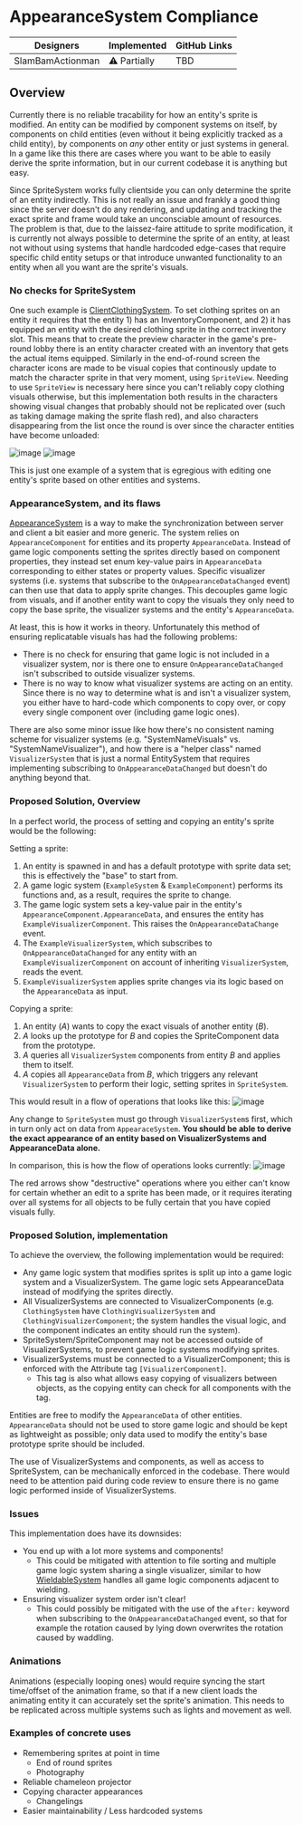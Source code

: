 # AppearanceSystem Compliance

| Designers | Implemented | GitHub Links |
|---|---|---|
| SlamBamActionman | :warning: Partially | TBD |

## Overview

Currently there is no reliable tracability for how an entity's sprite is modified. An entity can be modified by component systems on itself, by components on child entities (even without it being explicitly tracked as a child entity), by components on *any* other entity or just systems in general. In a game like this there are cases where you want to be able to easily derive the sprite information, but in our current codebase it is anything but easy.

Since SpriteSystem works fully clientside you can only determine the sprite of an entity indirectly. This is not really an issue and frankly a good thing since the server doesn't do any rendering, and updating and tracking the exact sprite and frame would take an unconsciable amount of resources. The problem is that, due to the laissez-faire attitude to sprite modification, it is currently not always possible to determine the sprite of an entity, at least not without using systems that handle hardcoded edge-cases that require specific child entity setups or that introduce unwanted functionality to an entity when all you want are the sprite's visuals.

### No checks for SpriteSystem

One such example is [ClientClothingSystem](https://github.com/space-wizards/space-station-14/blob/10877ebbf975ac2c75a13f3b6ef146166acce049/Content.Client/Clothing/ClientClothingSystem.cs). To set clothing sprites on an entity it requires that the entity 1) has an InventoryComponent, and 2) it has equipped an entity with the desired clothing sprite in the correct inventory slot. This means that to create the preview character in the game's pre-round lobby there is an entity character created with an inventory that gets the actual items equipped. Similarly in the end-of-round screen the character icons are made to be visual copies that continously update to match the character sprite in that very moment, using `SpriteView`. Needing to use `SpriteView` is necessary here since you can't reliably copy clothing visuals otherwise, but this implementation both results in the characters showing visual changes that probably should not be replicated over (such as taking damage making the sprite flash red), and also characters disappearing from the list once the round is over since the character entities have become unloaded:

![image](https://github.com/user-attachments/assets/6c03a77f-af0c-4fe0-815b-39a0a873b878) ![image](https://github.com/user-attachments/assets/8670a04a-5b2d-4bc7-8fe6-12489f4fd2b0)

This is just one example of a system that is egregious with editing one entity's sprite based on other entities and systems. 

### AppearanceSystem, and its flaws

[AppearanceSystem](https://github.com/space-wizards/RobustToolbox/blob/b0d17e95276fba31027bb8d45345c5cdf9e16c3c/Robust.Client/GameObjects/EntitySystems/AppearanceSystem.cs) is a way to make the synchronization between server and client a bit easier and more generic. The system relies on `AppearanceComponent` for entities and its property `AppearanceData`. Instead of game logic components setting the sprites directly based on component properties, they instead set enum key-value pairs in `AppearanceData` corresponding to either states or property values. Specific visualizer systems (i.e. systems that subscribe to the `OnAppearanceDataChanged` event) can then use that data to apply sprite changes. This decouples game logic from visuals, and if another entity want to copy the visuals they only need to copy the base sprite, the visualizer systems and the entity's `AppearanceData`.  

At least, this is how it works in theory. Unfortunately this method of ensuring replicatable visuals has had the following problems:
- There is no check for ensuring that game logic is not included in a visualizer system, nor is there one to ensure `OnAppearanceDataChanged` isn't subscribed to outside visualizer systems.
- There is no way to know what visualizer systems are acting on an entity. Since there is no way to determine what is and isn't a visualizer system, you either have to hard-code which components to copy over, or copy every single component over (including game logic ones).

There are also some minor issue like how there's no consistent naming scheme for visualizer systems (e.g. "SystemNameVisuals" vs. "SystemNameVisualizer"), and how there is a "helper class" named `VisualizerSystem` that is just a normal EntitySystem that requires implementing subscribing to `OnAppearanceDataChanged` but doesn't do anything beyond that.

### Proposed Solution, Overview

In a perfect world, the process of setting and copying an entity's sprite would be the following:

Setting a sprite: 
1) An entity is spawned in and has a default prototype with sprite data set; this is effectively the "base" to start from.
2) A game logic system (`ExampleSystem` & `ExampleComponent`) performs its functions and, as a result, requires the sprite to change.
3) The game logic system sets a key-value pair in the entity's `AppearanceComponent.AppearanceData`, and ensures the entity has `ExampleVisualizerComponent`. This raises the `OnAppearanceDataChange` event.
4) The `ExampleVisualizerSystem`, which subscribes to `OnAppearanceDataChanged` for any entity with an `ExampleVisualizerComponent` on account of inheriting `VisualizerSystem`, reads the event.
5) `ExampleVisualizerSystem` applies sprite changes via its logic based on the `AppearanceData` as input.

Copying a sprite:
1) An entity (_A_) wants to copy the exact visuals of another entity (_B_).
2) _A_ looks up the prototype for _B_ and copies the SpriteComponent data from the prototype.
3) _A_ queries all `VisualizerSystem` components from entity _B_ and applies them to itself.
4) _A_ copies all `AppearanceData` from _B_, which triggers any relevant `VisualizerSystem` to perform their logic, setting sprites in `SpriteSystem`.

This would result in a flow of operations that looks like this:
![image](https://github.com/user-attachments/assets/3ffcd550-d56a-4cbf-a9b6-ec3b43b7fc21)

Any change to `SpriteSystem` must go through `VisualizerSystem`s first, which in turn only act on data from `AppearaceSystem`. 
__You should be able to derive the exact appearance of an entity based on VisualizerSystems and AppearanceData alone.__

In comparison, this is how the flow of operations looks currently:
![image](https://github.com/user-attachments/assets/ebd0aaa8-ba73-4fdd-9585-45b5fc9ff594)

The red arrows show "destructive" operations where you either can't know for certain whether an edit to a sprite has been made, or it requires iterating over all systems for all objects to be fully certain that you have copied visuals fully.

### Proposed Solution, implementation

To achieve the overview, the following implementation would be required:

- Any game logic system that modifies sprites is split up into a game logic system and a VisualizerSystem. The game logic sets AppearanceData instead of modifying the sprites directly.
- All VisualizerSystems are connected to VisualizerComponents (e.g. `ClothingSystem` have `ClothingVisualizerSystem` and `ClothingVisualizerComponent`; the system handles the visual logic, and the component indicates an entity should run the system).
- SpriteSystem/SpriteComponent may not be accessed outside of VisualizerSystems, to prevent game logic systems modifying sprites.
- VisualizerSystems must be connected to a VisualizerComponent; this is enforced with the Attribute tag `[VisualizerComponent]`.
  - This tag is also what allows easy copying of visualizers between objects, as the copying entity can check for all components with the tag.
 
Entities are free to modify the `AppearanceData` of other entities. `AppearanceData` should not be used to store game logic and should be kept as lightweight as possible; only data used to modify the entity's base prototype sprite should be included.

The use of VisualizerSystems and components, as well as access to SpriteSystem, can be mechanically enforced in the codebase. There would need to be attention paid during code review to ensure there is no game logic performed inside of VisualizerSystems.
 
### Issues

This implementation does have its downsides:
- You end up with a lot more systems and components!
  - This could be mitigated with attention to file sorting and multiple game logic system sharing a single visualizer, similar to how [WieldableSystem](https://github.com/space-wizards/space-station-14/blob/10877ebbf975ac2c75a13f3b6ef146166acce049/Content.Shared/Wieldable/WieldableSystem.cs) handles all game logic components adjacent to wielding.
- Ensuring visualizer system order isn't clear!
  - This could possibly be mitigated with the use of the `after:` keyword when subscribing to the `OnAppearanceDataChanged` event, so that for example the rotation caused by lying down overwrites the rotation caused by waddling.

### Animations

Animations (especially looping ones) would require syncing the start time/offset of the animation frame, so that if a new client loads the animating entity it can accurately set the sprite's animation. This needs to be replicated across multiple systems such as lights and movement as well.

### Examples of concrete uses

- Remembering sprites at point in time
  - End of round sprites
  - Photography
- Reliable chameleon projector
- Copying character appearances
  - Changelings
- Easier maintainability / Less hardcoded systems
